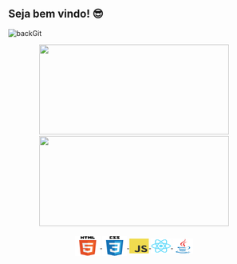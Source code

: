 ## Seja bem vindo! 😎

![backGit](https://github.com/gustavoalcantaradev/gustavoalcantaradev/assets/107977597/b0d37a73-a930-4c30-891c-054b92d29e51)



<div align="center">
  <a href="https://github.com/gustavoalcantaradev">
  <img height="180em" width="380em" src="https://github-readme-stats.vercel.app/api?username=gustavoalcantaradev&show_icons=true&theme=dark&include_all_commits=true&count_private=true"/>
  <img height="180em" width="380em" src="https://github-readme-stats.vercel.app/api/top-langs/?username=gustavoalcantaradev&layout=compact&langs_count=7&theme=dark"/>
</div>

<div style="display: inline_block" align="center"><br>
  <img align="center" alt="HTML" height="40" width="50" src="https://raw.githubusercontent.com/devicons/devicon/55609aa5bd817ff167afce0d965585c92040787a/icons/html5/html5-original-wordmark.svg">
  <img align="center" alt="CSS" height="40" width="50" src="https://raw.githubusercontent.com/devicons/devicon/55609aa5bd817ff167afce0d965585c92040787a/icons/css3/css3-original-wordmark.svg">
  <img align="center" alt="Js" height="30" width="40" src="https://raw.githubusercontent.com/devicons/devicon/55609aa5bd817ff167afce0d965585c92040787a/icons/javascript/javascript-original.svg">
  <img align="center" alt="Rt" height="30" width="40" src="https://raw.githubusercontent.com/devicons/devicon/55609aa5bd817ff167afce0d965585c92040787a/icons/react/react-original.svg">
  <img align="center" alt="Jv" height="30" width="40" src="https://raw.githubusercontent.com/devicons/devicon/55609aa5bd817ff167afce0d965585c92040787a/icons/java/java-original.svg">
</div>

